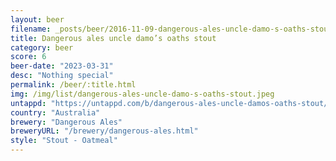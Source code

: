 ```yaml
---
layout: beer
filename: _posts/beer/2016-11-09-dangerous-ales-uncle-damo-s-oaths-stout.md
title: Dangerous ales uncle damo’s oaths stout
category: beer
score: 6
beer-date: "2023-03-31"
desc: "Nothing special"
permalink: /beer/:title.html
img: /img/list/dangerous-ales-uncle-damo-s-oaths-stout.jpeg
untappd: "https://untappd.com/b/dangerous-ales-uncle-damos-oaths-stout/3817156"
country: "Australia"
brewery: "Dangerous Ales"
breweryURL: "/brewery/dangerous-ales.html"
style: "Stout - Oatmeal"
---
```

